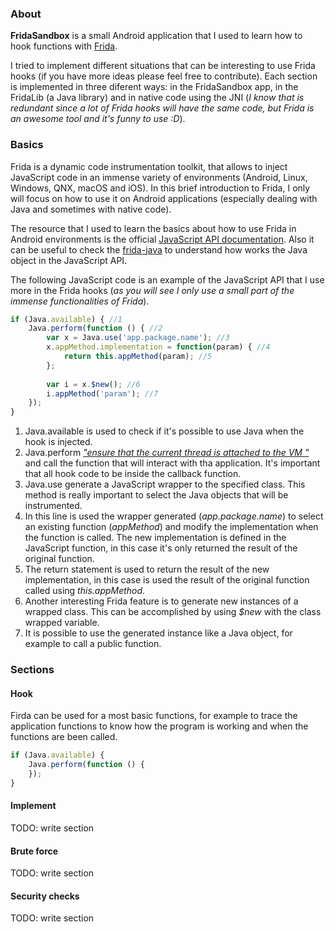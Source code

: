 ### About
**FridaSandbox** is a small Android application that I used to learn how to hook functions with [Frida](https://www.frida.re/ "Frida webpage").

I tried to implement different situations that can be interesting to use Frida hooks (if you have more ideas please feel free to contribute). Each section is implemented in three diferent ways: in the FridaSandbox app, in the FridaLib (a Java library) and in native code using the JNI (*I know that is redundant since a lot of Frida hooks will have the same code, but Frida is an awesome tool and it's funny to use :D*).

### Basics
Frida is a dynamic code instrumentation toolkit, that allows to inject JavaScript code in an immense variety of environments (Android, Linux, Windows, QNX, macOS and iOS). In this brief introduction to Frida, I only will focus on how to use it on Android applications (especially dealing with Java and sometimes with native code).

The resource that I used to learn the basics about how to use Frida in Android environments is the official [JavaScript API documentation](https://www.frida.re/docs/javascript-api/#java). Also it can be useful to check the [frida-java](https://github.com/frida/frida-java) to understand how works the Java object in the JavaScript API.

The following JavaScript code is an example of the JavaScript API that I use more in the Frida hooks (*as you will see I only use a small part of the immense functionalities of Frida*).
```javascript
if (Java.available) { //1
    Java.perform(function () { //2
        var x = Java.use('app.package.name'); //3
        x.appMethod.implementation = function(param) { //4
            return this.appMethod(param); //5
        };
        
        var i = x.$new(); //6
        i.appMethod('param'); //7
    });
}
```
1. Java.available is used to check if it's possible to use Java when the hook is injected.
2. Java.perform [*"ensure that the current thread is attached to the VM "*](https://www.frida.re/docs/javascript-api/#java) and call the function that will interact with tha application. It's important that all hook code to be inside the callback function.
3. Java.use generate a JavaScript wrapper to the specified class. This method is really important to select the Java objects that will be instrumented.
4. In this line is used the wrapper generated (*app.package.name*) to select an existing function (*appMethod*) and modify the implementation when the function is called. The new implementation is defined in the JavaScript function, in this case it's only returned the result of the original function.
5. The return statement is used to return the result of the new implementation, in this case is used the result of the original function called using *this.appMethod*.
6. Another interesting Frida feature is to generate new instances of a wrapped class. This can be accomplished by using *$new* with the class wrapped variable.
7. It is possible to use the generated instance like a Java object, for example to call a public function.

### Sections
#### Hook
Firda can be used for a most basic functions, for example to trace the application functions to know how the program is working and when the functions are been called.

```javascript
if (Java.available) {
    Java.perform(function () {
    });
}
```

#### Implement
TODO: write section

#### Brute force
TODO: write section

#### Security checks
TODO: write section
